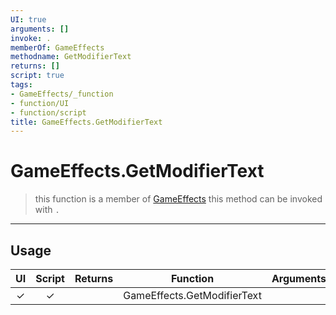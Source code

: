 ```yaml
---
UI: true
arguments: []
invoke: .
memberOf: GameEffects
methodname: GetModifierText
returns: []
script: true
tags:
- GameEffects/_function
- function/UI
- function/script
title: GameEffects.GetModifierText
---
```

# GameEffects.GetModifierText
> this function is a member of [GameEffects](civ-6/lua/GameEffects.md)
> this method can be invoked with `.`
-----
## Usage
|  UI | Script | Returns | Function | Arguments |
|:---:|:------:|-------:|:--------:|:---------|
|✓|✓||GameEffects.GetModifierText||
